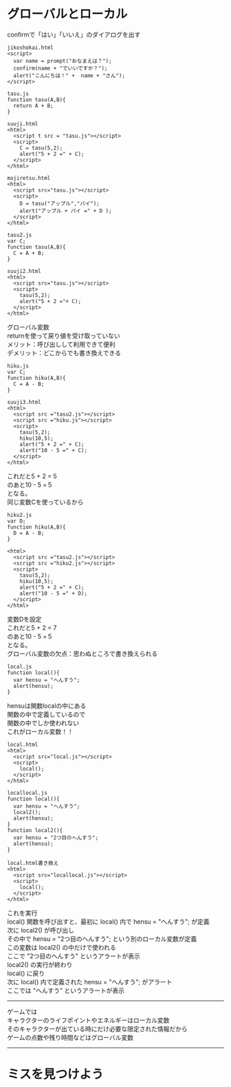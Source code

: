 # グローバルとローカル
confirmで「はい」「いいえ」のダイアログを出す
```
jikoshokai.html
<script>
  var name = prompt("おなまえは？");
  confirm(name + "でいいですか？");
  alert("こんにちは！" +  name + "さん");
</script>
```
```
tasu.js
function tasu(A,B){
  return A + B;
}
```
```
suuji.html
<html>
  <script t src = "tasu.js"></script>
  <script>
    C = tasu(5,2);
    alert("5 + 2 =" + C);
  </script>
</html>
```
```
mojiretsu.html
<html>
  <script src="tasu.js"></script>
  <script>
    D = tasu("アップル","パイ");
    alert("アップル + パイ =" + D );
  </script>
</html>
```
```
tasu2.js
var C;
function tasu(A,B){
  C = A + B;
}
```
```
suuji2.html
<html>
  <script src="tasu.js"></script>
  <script>
    tasu(5,2);
    alert("5 + 2 ="+ C);
  </script>
</html>
```
グローバル変数  
returnを使って戻り値を受け取っていない  
メリット：呼び出しして利用できて便利  
デメリット：どこからでも書き換えできる  
```
hiku.js
var C;
function hiku(A,B){
  C = A - B;
}
```
```
suuji3.html
<html>
  <script src ="tasu2.js"></script>
  <script src ="hiku.js"></script>
  <script>
    tasu(5,2);
    hiku(10,5);
    alert("5 + 2 =" + C);
    alert("10 - 5 =" + C);
  </script>
</html>
```
これだと5 + 2 = 5  
のあと10 - 5 =５  
となる。  
同じ変数Cを使っているから  
```
hiku2.js
var D;
function hiku(A,B){
  D = A - B;
}
```
```
<html>
  <script src ="tasu2.js"></script>
  <script src ="hiku2.js"></script>
  <script>
    tasu(5,2);
    hiku(10,5);
    alert("5 + 2 =" + C);
    alert("10 - 5 =" + D);
  </script>
</html>
```
変数Dを設定  
これだと5 + 2 = 7   
のあと10 - 5 =５  
となる。  
グローバル変数の欠点：思わぬところで書き換えられる  
```
local.js
function local(){
  var hensu = "へんすう";
  alert(hensu);
}
```
hensuは関数localの中にある  
関数の中で定義しているので  
関数の中でしか使われない  
これがローカル変数！！  
```
local.html
<html>
  <script src="local.js"></script>
  <script>
    local();
  </script>
</html>
```
```
locallocal.js
function local(){
  var hensu = "へんすう";
  local2();
  alert(hensu);
}
function local2(){
  var hensu = "2つ目のへんすう";
  alert(hensu);
}
```
```
local.html書き換え
<html>
  <script src="locallocal.js"></script>
  <script>
    local();
  </script>
</html>
```
これを実行  
local() 関数を呼び出すと、最初に local() 内で hensu = "へんすう"; が定義  
次に local2() が呼び出し  
その中で hensu = "2つ目のへんすう"; という別のローカル変数が定義  
この変数は local2() の中だけで使われる  
ここで "2つ目のへんすう" というアラートが表示  
local2() の実行が終わり  
local() に戻り  
次に local() 内で定義された hensu = "へんすう"; がアラート  
ここでは "へんすう" というアラートが表示  
***
ゲームでは    
キャラクターのライフポイントやエネルギーはローカル変数  
そのキャラクターが出ている時にだけ必要な限定された情報だから  
ゲームの点数や残り時間などはグローバル変数  
***
# ミスを見つけよう  
